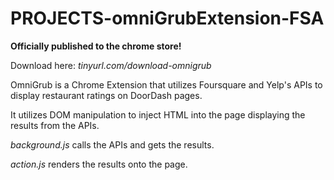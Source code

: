 # PROJECTS-omniGrubExtension-FSA

**Officially published to the chrome store!**

Download here: _tinyurl.com/download-omnigrub_

OmniGrub is a Chrome Extension that utilizes Foursquare and Yelp's APIs to display restaurant ratings on DoorDash pages.

It utilizes DOM manipulation to inject HTML into the page displaying the results from the APIs.

_background.js_ calls the APIs and gets the results.

_action.js_ renders the results onto the page.
